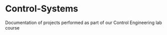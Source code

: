 # Control-Systems
Documentation of projects performed as part of our Control Engineering lab course
